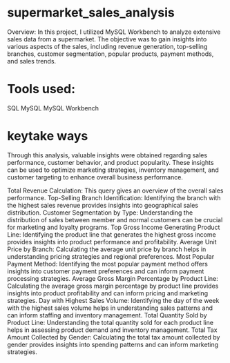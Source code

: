# supermarket_sales_analysis

Overview:
In this project, I utilized MySQL Workbench to analyze extensive sales data from a supermarket. The objective was to gain insights into various aspects of the sales, including revenue generation, top-selling branches, customer segmentation, popular products, payment methods, and sales trends.

# Tools used:
SQL
MySQL
MySQL Workbench

# keytake ways 

Through this analysis, valuable insights were obtained regarding sales performance, customer behavior, and product popularity. These insights can be used to optimize marketing strategies, inventory management, and customer targeting to enhance overall business performance.

Total Revenue Calculation: This query gives an overview of the overall sales performance.
Top-Selling Branch Identification: Identifying the branch with the highest sales revenue provides insights into geographical sales distribution.
Customer Segmentation by Type: Understanding the distribution of sales between member and normal customers can be crucial for marketing and loyalty programs.
Top Gross Income Generating Product Line: Identifying the product line that generates the highest gross income provides insights into product performance and profitability.
Average Unit Price by Branch: Calculating the average unit price by branch helps in understanding pricing strategies and regional preferences.
Most Popular Payment Method: Identifying the most popular payment method offers insights into customer payment preferences and can inform payment processing strategies.
Average Gross Margin Percentage by Product Line: Calculating the average gross margin percentage by product line provides insights into product profitability and can inform pricing and marketing strategies.
Day with Highest Sales Volume: Identifying the day of the week with the highest sales volume helps in understanding sales patterns and can inform staffing and inventory management.
Total Quantity Sold by Product Line: Understanding the total quantity sold for each product line helps in assessing product demand and inventory management.
Total Tax Amount Collected by Gender: Calculating the total tax amount collected by gender provides insights into spending patterns and can inform marketing strategies.
